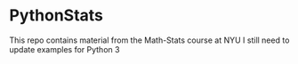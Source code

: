 # PythonStats

This repo contains material from the Math-Stats course at NYU 
I still need to update examples for Python 3